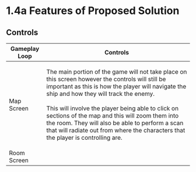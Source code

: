 # 1.4a Features of Proposed Solution

## Controls

| Gameplay Loop | Controls                                                                                                                                                                                                                                                                                                                                                                                                                                                   |
| ------------- | ---------------------------------------------------------------------------------------------------------------------------------------------------------------------------------------------------------------------------------------------------------------------------------------------------------------------------------------------------------------------------------------------------------------------------------------------------------- |
| Map Screen    | <p>The main portion of the game will not take place on this screen however the controls will still be important as this is how the player will navigate the ship and how they will track the enemy.<br><br>This will involve the player being able to click on sections of the map and this will zoom them into the room. They will also be able to perform a scan that will radiate out from where the characters that the player is controlling are.</p> |
| Room Screen   |                                                                                                                                                                                                                                                                                                                                                                                                                                                            |

